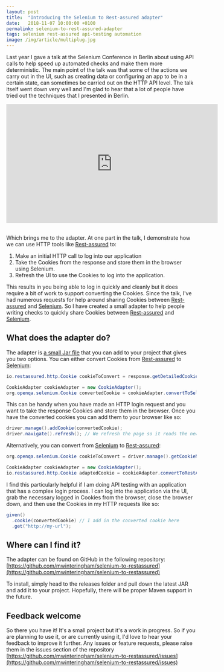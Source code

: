 ```yaml
---
layout: post
title:  "Introducing the Selenium to Rest-assured adapter"
date:   2018-11-07 10:00:00 +0100
permalink: selenium-to-rest-assured-adapter
tags: selenium rest-assured api-testing automation
image: /img/article/multiplug.jpg
---
```


Last year I gave a talk at the Selenium Conference in Berlin about using API calls to help speed up automated checks and make them more deterministic. The main point of the talk was that some of the actions we carry out in the UI, such as creating data or configuring an app to be in a certain state, can sometimes be carried out on the HTTP API level. The talk itself went down very well and I'm glad to hear that a lot of people have tried out the techniques that I presented in Berlin.

<iframe width="560" height="315" style="display:block;  margin: 0 auto;"  src="https://www.youtube.com/embed/ugAlCZBMOvM" frameborder="0" allow="accelerometer; autoplay; encrypted-media; gyroscope; picture-in-picture" allowfullscreen></iframe>
<br />

Which brings me to the adapter. At one part in the talk, I demonstrate how we can use HTTP tools like [Rest-assured](http://rest-assured.io/) to:
1. Make an initial HTTP call to log into our application
2. Take the Cookies from the response and store them in the browser using Selenium.
3. Refresh the UI to use the Cookies to log into the application.

This results in you being able to log in quickly and cleanly but it does require a bit of work to support converting the Cookies. Since the talk, I've had numerous requests for help around sharing Cookies between [Rest-assured](http://rest-assured.io/) and [Selenium](https://www.seleniumhq.org/). So I have created a small adapter to help people writing checks to quickly share Cookies between [Rest-assured](http://rest-assured.io/) and [Selenium](https://www.seleniumhq.org/).

## What does the adapter do?
The adapter is [a small Jar file](https://github.com/mwinteringham/selenium-to-restassured/releases) that you can add to your project that gives you two options. You can either convert Cookies from [Rest-assured](http://rest-assured.io/) to [Selenium](https://www.seleniumhq.org/):

```java
io.restassured.http.Cookie cookieToConvert = response.getDetailedCookie("COOKIE NAME")

CookieAdapter cookieAdapter = new CookieAdapter();
org.openqa.selenium.Cookie convertedCookie = cookieAdapter.convertToSelenium(cookieToConvert);
```

This can be handy when you have made an HTTP login request and you want to take the response Cookies and store them in the browser. Once you have the converted cookies you can add them to your browser like so:

```java
driver.manage().addCookie(convertedCookie);
driver.navigate().refresh(); // We refresh the page so it reads the newly added cookies
```

Alternatively, you can convert from [Selenium](https://www.seleniumhq.org/) to [Rest-assured](http://rest-assured.io/):

```java
org.openqa.selenium.Cookie cookieToConvert = driver.manage().getCookieNamed("COOKIE NAME");

CookieAdapter cookieAdapter = new CookieAdapter();
io.restassured.http.Cookie adaptedCookie = cookieAdapter.convertToRestAssured(seleniumCookie);
```

I find this particularly helpful if I am doing API testing with an application that has a complex login process. I can log into the application via the UI, grab the necessary logged in Cookies from the browser, close the browser down, and then use the Cookies in my HTTP requests like so:

```Java
given()
  .cookie(convertedCookie) // I add in the converted cookie here
  .get("http://my-url");
```

## Where can I find it?

The adapter can be found on GitHub in the following repository: [https://github.com/mwinteringham/selenium-to-restassured](https://github.com/mwinteringham/selenium-to-restassured)

To install, simply head to the releases folder and pull down the latest JAR and add it to your project. Hopefully, there will be proper Maven support in the future.

## Feedback welcome

So there you have it! It's a small project but it's a work in progress. So if you are planning to use it, or are currently using it, I'd love to hear your feedback to improve it further. Any issues or feature requests, please raise them in the issues section of the repository [https://github.com/mwinteringham/selenium-to-restassured/issues](https://github.com/mwinteringham/selenium-to-restassured/issues)